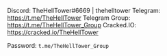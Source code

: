 Discord: TheHellTower#6669 | thehelltower
Telegram: https://t.me/TheHellTower
Telegram Group: https://t.me/TheHellTower_Group
Cracked.IO: https://cracked.io/TheHellTower

Password: `t.me/TheHellTower_Group`
